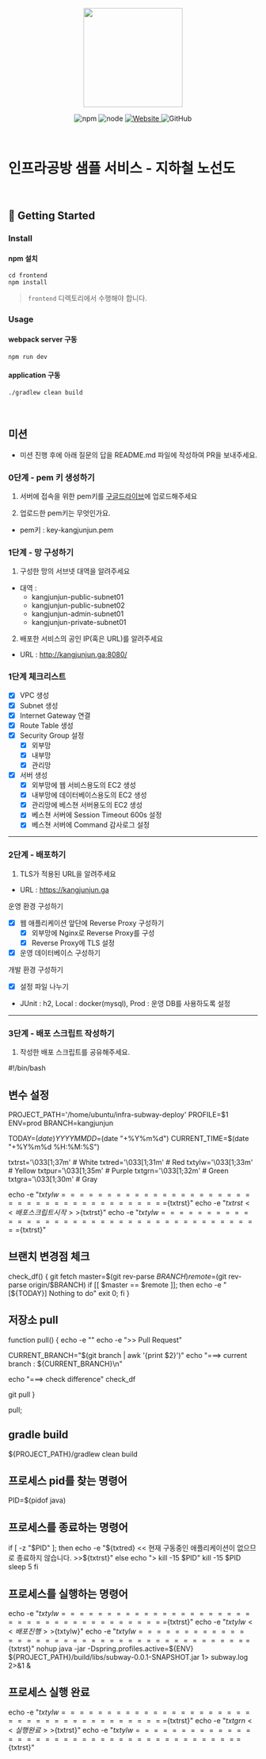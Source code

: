 <p align="center">
    <img width="200px;" src="https://raw.githubusercontent.com/woowacourse/atdd-subway-admin-frontend/master/images/main_logo.png"/>
</p>
<p align="center">
  <img alt="npm" src="https://img.shields.io/badge/npm-%3E%3D%205.5.0-blue">
  <img alt="node" src="https://img.shields.io/badge/node-%3E%3D%209.3.0-blue">
  <a href="https://edu.nextstep.camp/c/R89PYi5H" alt="nextstep atdd">
    <img alt="Website" src="https://img.shields.io/website?url=https%3A%2F%2Fedu.nextstep.camp%2Fc%2FR89PYi5H">
  </a>
  <img alt="GitHub" src="https://img.shields.io/github/license/next-step/atdd-subway-service">
</p>

<br>

# 인프라공방 샘플 서비스 - 지하철 노선도

<br>

## 🚀 Getting Started

### Install
#### npm 설치
```
cd frontend
npm install
```
> `frontend` 디렉토리에서 수행해야 합니다.

### Usage
#### webpack server 구동
```
npm run dev
```
#### application 구동
```
./gradlew clean build
```
<br>

## 미션

* 미션 진행 후에 아래 질문의 답을 README.md 파일에 작성하여 PR을 보내주세요.

### 0단계 - pem 키 생성하기

1. 서버에 접속을 위한 pem키를 [구글드라이브](https://drive.google.com/drive/folders/1dZiCUwNeH1LMglp8dyTqqsL1b2yBnzd1?usp=sharing)에 업로드해주세요

2. 업로드한 pem키는 무엇인가요.
- pem키 : key-kangjunjun.pem


### 1단계 - 망 구성하기
1. 구성한 망의 서브넷 대역을 알려주세요
- 대역 : 
  - kangjunjun-public-subnet01
  - kangjunjun-public-subnet02
  - kangjunjun-admin-subnet01
  - kangjunjun-private-subnet01


2. 배포한 서비스의 공인 IP(혹은 URL)를 알려주세요

- URL : http://kangjunjun.ga:8080/

### 1단계 체크리스트

- [x] VPC 생성
- [x] Subnet 생성
- [X] Internet Gateway 연결
- [X] Route Table 생성
- [X] Security Group 설정
  - [X] 외부망
  - [X] 내부망
  - [X] 관리망
- [X] 서버 생성
  - [X] 외부망에 웹 서비스용도의 EC2 생성
  - [X] 내부망에 데이터베이스용도의 EC2 생성
  - [X] 관리망에 베스쳔 서버용도의 EC2 생성
  - [X] 베스쳔 서버에 Session Timeout 600s 설정
  - [X] 베스쳔 서버에 Command 감사로그 설정

---

### 2단계 - 배포하기
1. TLS가 적용된 URL을 알려주세요

- URL : https://kangjunjun.ga

운영 환경 구성하기
- [X] 웹 애플리케이션 앞단에 Reverse Proxy 구성하기
  - [X] 외부망에 Nginx로 Reverse Proxy를 구성
  - [X] Reverse Proxy에 TLS 설정 
- [X] 운영 데이터베이스 구성하기

개발 환경 구성하기
- [X] 설정 파일 나누기
- JUnit : h2, Local : docker(mysql), Prod : 운영 DB를 사용하도록 설정


---

### 3단계 - 배포 스크립트 작성하기

1. 작성한 배포 스크립트를 공유해주세요.

#!/bin/bash

## 변수 설정

PROJECT_PATH='/home/ubuntu/infra-subway-deploy'
PROFILE=$1
ENV=prod
BRANCH=kangjunjun

TODAY=$(date)
YYYYMMDD=$(date "+%Y%m%d")
CURRENT_TIME=$(date "+%Y%m%d %H:%M:%S")

txtrst='\033[1;37m' # White
txtred='\033[1;31m' # Red
txtylw='\033[1;33m' # Yellow
txtpur='\033[1;35m' # Purple
txtgrn='\033[1;32m' # Green
txtgra='\033[1;30m' # Gray

echo -e "${txtylw}=======================================${txtrst}"
echo -e "${txtrst}  << 배포 스크립트 시작 >>${txtrst}"
echo -e "${txtylw}=======================================${txtrst}"

## 브랜치 변경점 체크
check_df() {
git fetch
master=$(git rev-parse $BRANCH)
remote=$(git rev-parse origin/$BRANCH)
if [[ $master ==  $remote ]]; then
echo -e "[${TODAY}] Nothing to do"
exit 0;
fi
}

## 저장소 pull
function pull() {
echo -e ""
echo -e ">> Pull Request"

CURRENT_BRANCH="$(git branch | awk '{print $2}')"
echo "===> current branch : ${CURRENT_BRANCH}\n"

echo "===> check difference"
check_df

git pull
}

pull;

## gradle build
${PROJECT_PATH}/gradlew clean build

## 프로세스 pid를 찾는 명령어
PID=$(pidof java)

## 프로세스를 종료하는 명령어
if [ -z "$PID" ]; then
echo -e "${txtred}  << 현재 구동중인 애플리케이션이 없으므로 종료하지 않습니다. >>${txtrst}"
else
echo "> kill -15 $PID"
kill -15 $PID
sleep 5
fi

## 프로세스를 실행하는 명령어
echo -e "${txtylw}=======================================${txtrst}"
echo -e "${txtylw}  << 배포 진행 >>${txtylw}"
echo -e "${txtylw}=======================================${txtrst}"
nohup java -jar -Dspring.profiles.active=${ENV} ${PROJECT_PATH}/build/libs/subway-0.0.1-SNAPSHOT.jar 1> subway.log 2>&1 &

## 프로세스 실행 완료
echo -e "${txtylw}=======================================${txtrst}"
echo -e "${txtgrn}  << 실행 완료 >>${txtrst}"
echo -e "${txtylw}=======================================${txtrst}"